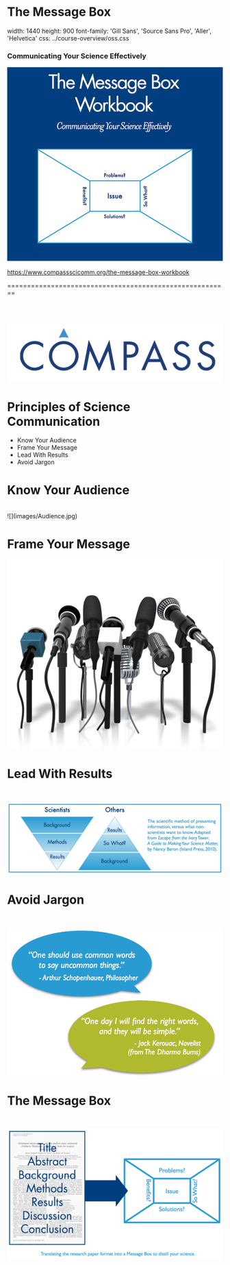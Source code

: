 
The Message Box
========================================================
width: 1440
height: 900
font-family: 'Gill Sans', 'Source Sans Pro', 'Aller', 'Helvetica'
css: ../course-overview/oss.css


### Communicating Your Science Effectively

![](images/MessageBox.png)

https://www.compassscicomm.org/the-message-box-workbook

========================================================

<br><br>

![](images/Compass.png)


Principles of Science Communication
========================================================

- Know Your Audience
- Frame Your Message
- Lead With Results
- Avoid Jargon

Know Your Audience
========================================================
<br>
![](images/Audience.jpg)

Frame Your Message 
========================================================

![](images/resonate.png)


Lead With Results
========================================================
<br>

![](images/Approach.png)


Avoid Jargon
========================================================

<br>

![](images/Jargon.png)

The Message Box
========================================================

<br>

![](images/MessageBox2.png)
